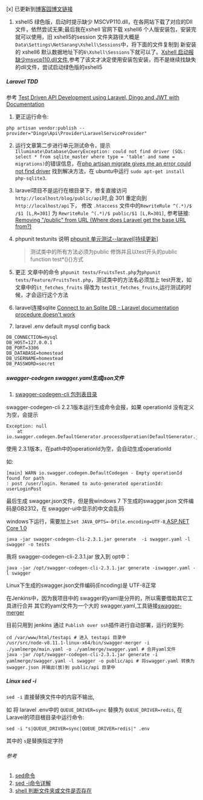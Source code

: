 [x] 已更新到[博客园博文链接](https://www.cnblogs.com/fsong/p/9180683.html)

1. xshell5 绿色版，启动时提示缺少 MSCVP110.dll，在各网站下载了对应的Dll文件，依然尝试无果;最后我在xshell 官网下载 xshell6 个人版安装包，安装完就可以使用，旧 xshell5的session 文件夹路径大概是 `Data\Settings\NetSarang\Xshell\Sessions`中，将下面的文件复制到 新安装的 xshell6 默认数据地址下的`6\Xshell\Sessions`下就可以了。[Xshell 启动报缺少msvcp110.dll文件](https://blog.csdn.net/z1154505909/article/details/50474104),参考了该文才决定使用安装包安装，而不是继续找缺失的dll文件，尝试启动绿色版的xshell5

##### Laravel TDD
参考 [Test Driven API Development using Laravel, Dingo and JWT with Documentation](https://m.dotdev.co/test-driven-api-development-using-laravel-dingo-and-jwt-with-documentation-ae4014260148)

1. 更正运行命令:

```
php artisan vendor:publish --provider="Dingo\Api\Provider\LaravelServiceProvider"
```

2. 运行文章第二步进行单元测试命令，提示 `Illuminate\Database\QueryException: could not find driver (SQL: select * from sqlite_master where type = 'table' and name = migrations)`的错误信息，在[php artisan migrate gives me an error could not find driver](https://laracasts.com/discuss/channels/laravel/php-artisan-migrate-gives-me-an-error-could-not-find-driver) 找到解决方法，在 ubuntu中运行 `sudo apt-get install php-sqlite3`.
3. laravel项目不是运行在根目录下，修复直接访问 `http://localhost/blog/public/api`时,会 301 重定向到 `http://localhost/api`下， 修改 `.htaccess` 文件中的`RewriteRule ^(.*)/$ /$1 [L,R=301]` 为 `RewriteRule ^(.*)/$ public/$1 [L,R=301]`, 参考链接: [Removing "/public" from URL (Where does Laravel get the base URL from?)](https://laracasts.com/discuss/channels/laravel/removing-public-from-url-where-does-laravel-get-the-base-url-from/replies/87750)

4. phpunit testunits 说明 [phpunit 单元测试--laravel[持续更新]](http://blog.chinaunix.net/uid-28705268-id-5759222.html)  
   > 测试类中的所有方法必须为public 修饰并且以test开头的public function test*(){}方式  
5. 更正 文章中的命令 `phpunit tests/FruitsTest.php`为`phpunit tests/Feature/FruitsTest.php`，测试类中的方法名必须加上 test开发，如文章中的`it_fetches_fruits` 得改为 `testit_fetches_fruits`,运行测试的时候，才会运行这个方法
6. laravel连接sqlite [Connect to an Sqlite DB - Laravel documentation procedure doesn't work](https://laracasts.com/discuss/channels/laravel/connect-to-an-sqlite-db-laravel-documentation-procedure-doesnt-work)
7. laravel .env default mysql config back

```
DB_CONNECTION=mysql
DB_HOST=127.0.0.1
DB_PORT=3306
DB_DATABASE=homestead
DB_USERNAME=homestead
DB_PASSWORD=secret
```


##### swagger-codegen swagger.yaml生成json文件

1. [swagger-codegen-cli 包列表目录](https://oss.sonatype.org/content/repositories/releases/io/swagger/swagger-codegen-cli/)

swagger-codegen-cli  2.2.1版本运行生成命令会报，如果 operationId 没有定义为空，会提示

```
Exception: null
	at io.swagger.codegen.DefaultGenerator.processOperation(DefaultGenerator.java:796)
```

使用 2.3.1版本，在path中的operationId为空，会自动生成operationId

如:

```
[main] WARN io.swagger.codegen.DefaultCodegen - Empty operationId found for path
: post /user/login. Renamed to auto-generated operationId: userLoginPost
```

最后生成 swagger.json文件，但是我windows 7 下生成的swagger.json 文件编码是GB2312，在 swagger-ui中显示的中文会乱码

windows下运行，需要加上`set JAVA_OPTS=-Dfile.encoding=UTF-8`,[ASP.NET Core 1.0](https://github.com/swagger-api/swagger-codegen/wiki/server-stub-generator-howto#aspnet-core-10)

```
java -jar swagger-codegen-cli-2.3.1.jar generate  -i swagger.yaml -l swagger -o tests 
```

我将 swagger-codegen-cli-2.3.1.jar 放入到 opt中：

```
java -jar /opt/swagger-codegen-cli-2.3.1.jar generate -iswagger.yaml -l swagger
```
 
Linux下生成的swagger.json文件编码(Encoding)是 UTF-8正常


在Jenkins中，因为我项目中的 swagger的yaml是分开的，所以需要借助其它工具进行合并 其它的yaml文件为一个大的 swagger.yaml,工具链接[swagger-merger](https://www.npmjs.com/package/swagger-merger)

目前只用到 jenkins 通过 `Publish over ssh`插件进行自动部署，运行的案列:

```
cd /var/www/html/testapi # 进入 testapi 目录中
/usr/src/node-v8.11.1-linux-x64/bin/swagger-merger -i ./yamlmerge/main.yaml -o ./yamlmerge/swagger.yaml # 合并yaml文件
java -jar /opt/swagger-codegen-cli-2.3.1.jar generate -i yamlmerge/swagger.yaml -l swagger -o public/api # 将swagger.yaml 转换为swagger.json 并输出(放)到 public/api 目录中
```

##### Linux sed -i

`sed -i` 直接替换文件中的内容不输出,


如 将 laravel .env中的 `QUEUE_DRIVER=sync` 替换为 `QUEUE_DRIVER=redis`, 在Laravel的项目根目录中运行命令:

`sed -i "s|QUEUE_DRIVER=sync|QUEUE_DRIVER=redis|" .env`

其中的 `s`是替换指定字符

###### 参考

1. [sed命令](http://man.linuxde.net/sed)
2. [sed -i命令详解](https://www.cnblogs.com/ev-zhk/p/4277023.html)
3. [shell 判断文件夹或文件是否存在](https://www.cnblogs.com/37yan/p/6962563.html)
